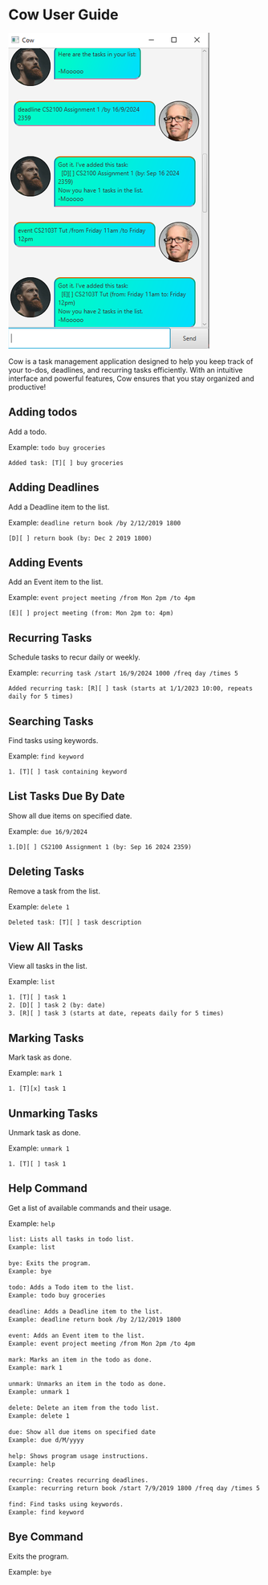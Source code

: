 # Cow User Guide

![Product screenshot](Ui.png)

Cow is a task management application designed to help you keep track of your to-dos, deadlines, and recurring tasks efficiently. With an intuitive interface and powerful features, Cow ensures that you stay organized and productive!

## Adding todos

Add a todo.

Example: `todo buy groceries`
```
Added task: [T][ ] buy groceries
```

## Adding Deadlines

Add a Deadline item to the list.

Example: `deadline return book /by 2/12/2019 1800`
```
[D][ ] return book (by: Dec 2 2019 1800)
```

## Adding Events

Add an Event item to the list.

Example: `event project meeting /from Mon 2pm /to 4pm`
```
[E][ ] project meeting (from: Mon 2pm to: 4pm)
```

## Recurring Tasks

Schedule tasks to recur daily or weekly.

Example: `recurring task /start 16/9/2024 1000 /freq day /times 5`
```
Added recurring task: [R][ ] task (starts at 1/1/2023 10:00, repeats daily for 5 times)
```

## Searching Tasks

Find tasks using keywords.

Example: `find keyword`
```
1. [T][ ] task containing keyword
```

## List Tasks Due By Date

Show all due items on specified date.

Example: `due 16/9/2024`
```
1.[D][ ] CS2100 Assignment 1 (by: Sep 16 2024 2359)
```

## Deleting Tasks

Remove a task from the list.

Example: `delete 1`
```
Deleted task: [T][ ] task description
```

## View All Tasks

View all tasks in the list.

Example: `list`
```
1. [T][ ] task 1
2. [D][ ] task 2 (by: date)
3. [R][ ] task 3 (starts at date, repeats daily for 5 times)
```

## Marking Tasks

Mark task as done.

Example: `mark 1`
```
1. [T][x] task 1
```

## Unmarking Tasks

Unmark task as done.

Example: `unmark 1`
```
1. [T][ ] task 1
```

## Help Command

Get a list of available commands and their usage.

Example: `help`
```
list: Lists all tasks in todo list.
Example: list

bye: Exits the program.
Example: bye

todo: Adds a Todo item to the list.
Example: todo buy groceries

deadline: Adds a Deadline item to the list.
Example: deadline return book /by 2/12/2019 1800

event: Adds an Event item to the list.
Example: event project meeting /from Mon 2pm /to 4pm

mark: Marks an item in the todo as done.
Example: mark 1

unmark: Unmarks an item in the todo as done.
Example: unmark 1

delete: Delete an item from the todo list.
Example: delete 1

due: Show all due items on specified date
Example: due d/M/yyyy

help: Shows program usage instructions.
Example: help

recurring: Creates recurring deadlines.
Example: recurring return book /start 7/9/2019 1800 /freq day /times 5

find: Find tasks using keywords.
Example: find keyword
```

## Bye Command

Exits the program.

Example: `bye`